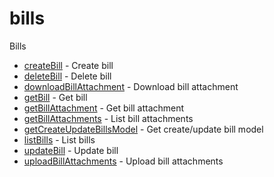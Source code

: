 # bills

Bills


* [createBill](createbill.md) - Create bill
* [deleteBill](deletebill.md) - Delete bill
* [downloadBillAttachment](downloadbillattachment.md) - Download bill attachment
* [getBill](getbill.md) - Get bill
* [getBillAttachment](getbillattachment.md) - Get bill attachment
* [getBillAttachments](getbillattachments.md) - List bill attachments
* [getCreateUpdateBillsModel](getcreateupdatebillsmodel.md) - Get create/update bill model
* [listBills](listbills.md) - List bills
* [updateBill](updatebill.md) - Update bill
* [uploadBillAttachments](uploadbillattachments.md) - Upload bill attachments